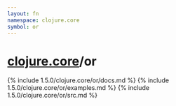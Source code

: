 ```yaml
---
layout: fn
namespace: clojure.core
symbol: or
---
```


# [clojure.core](../)/or

{% include 1.5.0/clojure.core/or/docs.md %}
{% include 1.5.0/clojure.core/or/examples.md %}
{% include 1.5.0/clojure.core/or/src.md %}

